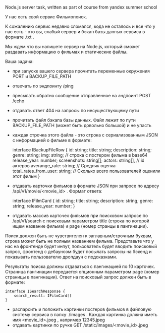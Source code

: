 Node.js server task, written as part of course from yandex summer school

У нас есть свой сервис Фильмопоиск.

К сожалению сервис недавно сломался, кода не осталось и все что у нас есть - это вы, слабый сервер и бэкап базы данных сервиса в формате .txt .

Мы ждем что вы напишете сервер на Node.js, который сможет раздавать информацию о фильмах и статические файлы.

Ваша задача:

- при запуске вашего сервера прочитать переменные окружения PORT и BACKUP_FILE_PATH
- отвечать по эндпоинту /ping
- пресылать обратно сообщение отправленное на эндпоинт POST /echo
- отдавать ответ 404 на запросы по несуществующему пути
- прочитать файл бэкапа базы данных. Файл лежит по пути BACKUP_FILE_PATH (может быть довольно большой) и не упасть
- каждая строчка этого файла - это строка с сериализованным JSON с информацией о фильме в формате:


    interface IBackupFileRow {
      id: string;
      title: string;
      description: string;
      genre: string;
      img: string; // строка с постером фильма в base64
      release_year: number;
      screenshots: string[];
      actors: string[], // id актеров
      averange_rate: string; // Средняя оценка
      total_rates_from_user: string; // Сколько всего пользователей оценили этот фильм
    }

- отдавать карточки фильмов в формате JSON при запросе по адресу /api/v1/movie/<movie_id> . Формат ответа:


    interface IFilmCard {
       id: string;
       title: string;
       description: string;
       genre: string;
       release_year: number;
    }

- отдавать массив карточек фильмов при поисковом запросе по /api/v1/search с поисковым параметром title (строка по которой ищем название фильма) и page (номер странцы в пангинации).

Поиск должен быть не чувствителен к заглавным/строчным буквам, строка может быть не полным названием фильма. Представьте что у нас на фронтенде будет инпут, пользователь будет вводить поисковый запрос, фронтенд с дебаунсом будет посылать запросы на бэкенд и показывать пользователю дропдаун с подсказками.

Результаты поиска должны отдаваться с пангинацией по 10 карточек. Страница пангинации передается опционным параметром page (номер страницы в пангинации). Ответ на поисковый запрос должен быть в формате:

    interface ISearchResponse {
        search_result: IFilmCard[]
    }

- распарсить и положить картинки постеров фильмов в файловую систему сервиса в папку ./images . Каждая картинка должна иметь имя <movie_id>.jpeg , например 12345.jpeg
- отдавать картинки по ручке GET /static/images/<movie_id>.jpeg
